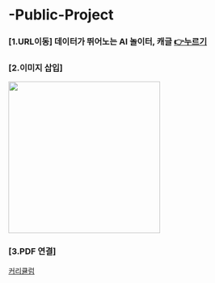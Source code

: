 # -Public-Project

### [1.URL이동] 데이터가 뛰어노는 AI 놀이터, 캐글 [👉누르기](http://www.naver.com)


### [2.이미지 삽입]
<img src = "https://blogfiles.pstatic.net/MjAyMzExMThfMTgx/MDAxNzAwMjk2ODI3MjY2.3qREHw8jHWwEjVGKKS7QtkOJKZyYC-BOKBITQKakmeYg.vT-fFp4qOkdVt5eRlmgIQ8vtpkOasPguoZl_DexvmyQg.JPEG.ohhappydiana/20231110-4.jpeg" width="300" height="300">


### [3.PDF 연결]
[커리큘럼](./OT.pdf)
